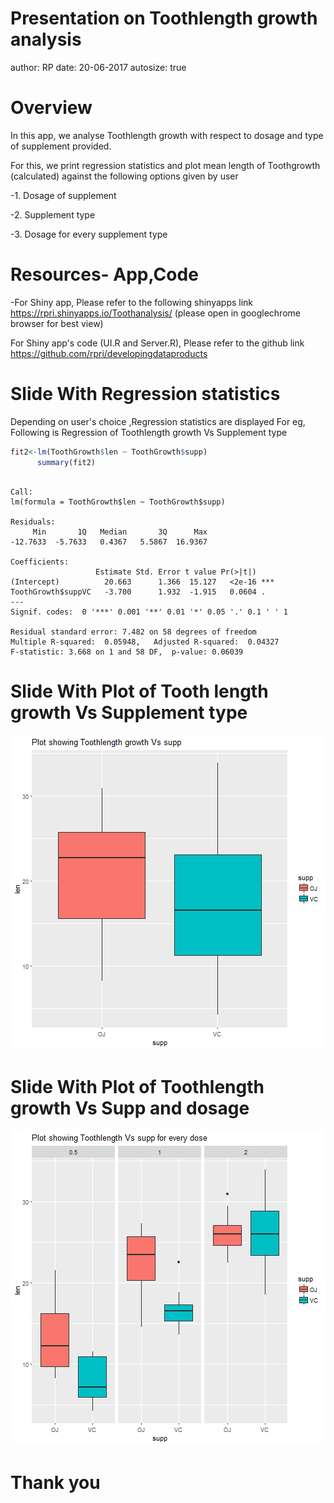 Presentation on Toothlength growth analysis
========================================================
author: RP
date: 20-06-2017
autosize: true

Overview
========================================================

In this app, we analyse Toothlength growth with respect to dosage and type of supplement provided.

For this, we print regression statistics and plot mean length of Toothgrowth (calculated) against the following options given by user

-1. Dosage of supplement

-2. Supplement type

-3. Dosage for every supplement type

Resources- App,Code  
========================================================

-For Shiny app, Please refer to the following shinyapps link 
https://rpri.shinyapps.io/Toothanalysis/
(please open in googlechrome browser for best view)

For Shiny app's code (UI.R and Server.R), Please refer to the github link
https://github.com/rpri/developingdataproducts

Slide With Regression statistics
========================================================
Depending on user's choice ,Regression statistics are displayed
For eg, Following is Regression of Toothlength growth Vs Supplement type

```r
fit2<-lm(ToothGrowth$len ~ ToothGrowth$supp)
      summary(fit2)
```

```

Call:
lm(formula = ToothGrowth$len ~ ToothGrowth$supp)

Residuals:
     Min       1Q   Median       3Q      Max 
-12.7633  -5.7633   0.4367   5.5867  16.9367 

Coefficients:
                   Estimate Std. Error t value Pr(>|t|)    
(Intercept)          20.663      1.366  15.127   <2e-16 ***
ToothGrowth$suppVC   -3.700      1.932  -1.915   0.0604 .  
---
Signif. codes:  0 '***' 0.001 '**' 0.01 '*' 0.05 '.' 0.1 ' ' 1

Residual standard error: 7.482 on 58 degrees of freedom
Multiple R-squared:  0.05948,	Adjusted R-squared:  0.04327 
F-statistic: 3.668 on 1 and 58 DF,  p-value: 0.06039
```

Slide With Plot of Tooth length growth Vs Supplement type
========================================================

![plot of chunk unnamed-chunk-2](Presentation_toothlength-figure/unnamed-chunk-2-1.png)

Slide With Plot of Toothlength growth Vs Supp and dosage
========================================================

![plot of chunk unnamed-chunk-3](Presentation_toothlength-figure/unnamed-chunk-3-1.png)

Thank you
========================================================
